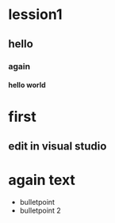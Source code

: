 # lession1


## hello
### again
#### hello world

# first

## edit in visual studio 
# again text


* bulletpoint
* bulletpoint 2
